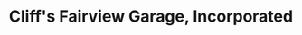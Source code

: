 ---
title: "Cliff's Fairview Garage, Incorporated"
url: /fairview/cliffs-fairview-garage-incorporated/
shop: Autowerkstatt
---